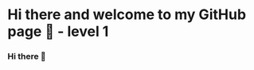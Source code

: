 # Hi there and welcome to my GitHub page 👋 - level 1

### Hi there 👋

<!--
**pabloralves/pabloralves** is a ✨ _special_ ✨ repository because its `README.md` (this file) appears on your GitHub profile.


I'm a telecommunications engineering student working on side projects.




Here are some ideas to get you started:

- 🔭 I’m currently working on ...
- 🌱 I’m currently learning ...
- 👯 I’m looking to collaborate on ...
- 🤔 I’m looking for help with ...
- 💬 Ask me about ...
- 📫 How to reach me: ...
- 😄 Pronouns: ...
- ⚡ Fun fact: ...
-->
